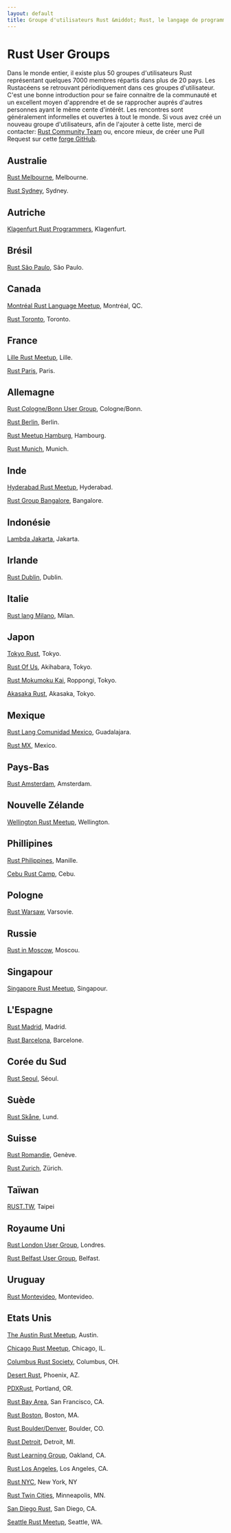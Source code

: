 ```yaml
---
layout: default
title: Groupe d'utilisateurs Rust &middot; Rust, le langage de programmation
---
```


# Rust User Groups
Dans le monde entier, il existe plus 50 groupes d'utilisateurs Rust représentant
quelques 7000 membres répartis dans plus de 20 pays. Les Rustacéens se retrouvant
périodiquement dans ces groupes d'utilisateur. C'est une bonne introduction pour se
faire connaitre de la communauté et un excellent moyen d'apprendre et de se rapprocher
auprés d'autres personnes ayant le même cente d'intérêt. Les rencontres sont généralement
informelles et ouvertes à tout le monde. Si vous avez créé un nouveau groupe d'utilisateurs, afin de l'ajouter à
cette liste, merci de contacter: [Rust Community Team](./team.html#Community) ou, encore
mieux, de créer une Pull Request sur cette [forge GitHub](https://github.com/rust-lang/rust-www/blob/master/user-groups.md).

## Australie

[Rust Melbourne](https://www.meetup.com/Rust-Melbourne/), Melbourne.

[Rust Sydney](https://www.meetup.com/Rust-Sydney/), Sydney.

## Autriche

[Klagenfurt Rust Programmers](https://www.meetup.com/Klagenfurt-Rust/), Klagenfurt.

## Brésil

[Rust São Paulo](https://www.meetup.com/Rust-Sao-Paulo-Meetup/), São Paulo.

## Canada

[Montréal Rust Language Meetup](https://www.meetup.com/Montreal-Rust-Language-Meetup/), Montréal, QC.

[Rust Toronto](https://www.meetup.com/Rust-Toronto/), Toronto.

## France

[Lille Rust Meetup](https://www.meetup.com/rust-lille/), Lille.

[Rust Paris](https://www.meetup.com/Rust-Paris/), Paris.

## Allemagne

[Rust Cologne/Bonn User Group](https://www.meetup.com/Rust-Cologne-Bonn/), Cologne/Bonn.

[Rust Berlin](https://www.meetup.com/Rust-Berlin/), Berlin.

[Rust Meetup Hamburg](https://www.meetup.com/Rust-Meetup-Hamburg/), Hambourg.

[Rust Munich](https://www.meetup.com/rust-munich/), Munich.

## Inde

[Hyderabad Rust Meetup](https://www.meetup.com/Hyderabad-Rust-Meetup/), Hyderabad.

[Rust Group Bangalore](https://www.facebook.com/groups/RustBLR/1579069959026339/), Bangalore.

## Indonésie

[Lambda Jakarta](https://www.meetup.com/Lambda-Jakarta/), Jakarta.

## Irlande

[Rust Dublin](https://www.meetup.com/Rust-Dublin/), Dublin.

## Italie

[Rust lang Milano](https://www.meetup.com/Rust-lang-Milano/), Milan.

## Japon

[Tokyo Rust](https://www.meetup.com/Tokyo-Rust-Meetup/), Tokyo.

[Rust Of Us](https://rust-of-us.doorkeeper.jp/), Akihabara, Tokyo.

[Rust Mokumoku Kai](https://rust.doorkeeper.jp/), Roppongi, Tokyo.

[Akasaka Rust](https://akasaka-rust.doorkeeper.jp/), Akasaka, Tokyo.

## Mexique

[Rust Lang Comunidad Mexico](https://www.meetup.com/rustlangmx/), Guadalajara.

[Rust MX](https://www.meetup.com/Rust-MX/), Mexico.

## Pays-Bas

[Rust Amsterdam](https://www.meetup.com/Rust-Amsterdam/), Amsterdam.

## Nouvelle Zélande

[Wellington Rust Meetup](https://www.meetup.com/Wellington-Rust-Meetup/), Wellington.

## Phillipines

[Rust Philippines](http://www.rustph.tech), Manille.

[Cebu Rust Camp](https://www.meetup.com/Cebu-Rust-Camp/), Cebu.

## Pologne

[Rust Warsaw](https://www.meetup.com/Rust-Warsaw/), Varsovie.

## Russie

[Rust in Moscow](https://www.meetup.com/Rust-%D0%B2-%D0%9C%D0%BE%D1%81%D0%BA%D0%B2%D0%B5/), Moscou.

## Singapour

[Singapore Rust Meetup](https://www.meetup.com/Singapore-Rust-Meetup/), Singapour.

## L'Espagne

[Rust Madrid](https://www.meetup.com/Rust-Madrid/), Madrid.

[Rust Barcelona](https://www.meetup.com/Rust-Barcelona/), Barcelone.

## Corée du Sud

[Rust Seoul](https://www.meetup.com/Rust-Seoul/), Séoul.

## Suède

[Rust Skåne](https://www.meetup.com/rust-skane/), Lund.

## Suisse

[Rust Romandie](https://www.meetup.com/rust-romandie/), Genève.

[Rust Zurich](https://www.meetup.com/Rust-Zurich/), Zürich.

## Taïwan

[RUST.TW](https://www.meetup.com/RUST-TW/), Taipei

## Royaume Uni

[Rust London User Group](https://www.meetup.com/Rust-London-User-Group/), Londres.

[Rust Belfast User Group](https://www.meetup.com/Rust-Belfast-Meetup/), Belfast.

## Uruguay

[Rust Montevideo](https://www.meetup.com/Rust-Montevideo/), Montevideo.

## Etats Unis

[The Austin Rust Meetup](https://www.meetup.com/Austin-Rust-Meetup/), Austin.

[Chicago Rust Meetup](https://www.meetup.com/Chicago-Rust-Meetup/), Chicago, IL.

[Columbus Rust Society](https://www.meetup.com/columbus-rs/), Columbus, OH.

[Desert Rust](https://www.meetup.com/Desert-Rustaceans/), Phoenix, AZ.

[PDXRust](https://www.meetup.com/PDXRust/), Portland, OR.

[Rust Bay Area](https://www.meetup.com/Rust-Bay-Area/), San Francisco, CA.

[Rust Boston](https://www.meetup.com/Boston-Rust-Meetup-25317522aNpHwZdw/), Boston, MA.

[Rust Boulder/Denver](https://www.meetup.com/Rust-Boulder-Denver/), Boulder, CO.

[Rust Detroit](https://www.meetup.com/rust-detroit/), Detroit, MI.

[Rust Learning Group](https://www.meetup.com/Rust-Learning-Group/), Oakland, CA.

[Rust Los Angeles](https://www.meetup.com/Rust-Los-Angeles/), Los Angeles, CA.

[Rust NYC](https://www.meetup.com/Rust-NYC/), New York, NY

[Rust Twin Cities](https://www.meetup.com/Rust-TC/), Minneapolis, MN.

[San Diego Rust](https://www.meetup.com/San-Diego-Rust/), San Diego, CA.

[Seattle Rust Meetup](https://www.meetup.com/Seattle-Rust-Meetup/), Seattle, WA.
